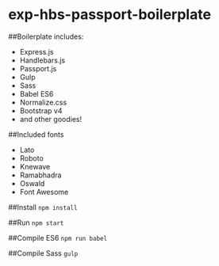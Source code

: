 # exp-hbs-passport-boilerplate

##Boilerplate includes:
* Express.js
* Handlebars.js
* Passport.js
* Gulp
* Sass
* Babel ES6
* Normalize.css
* Bootstrap v4
* and other goodies!

##Included fonts
* Lato
* Roboto
* Knewave
* Ramabhadra
* Oswald
* Font Awesome

##Install
```npm install ```

##Run
```npm start```

##Compile ES6
```npm run babel```

##Compile Sass
```gulp```